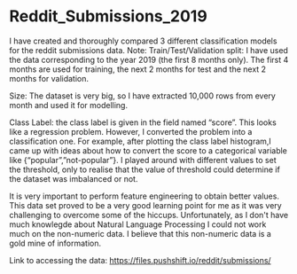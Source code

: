 # Reddit_Submissions_2019
I have created and thoroughly compared 3 different classification models for the reddit submissions data. 
Note:
Train/Test/Validation split: I have used the data corresponding to the year 2019 (the first 8 months only). 
The first 4 months are used for training, the next 2 months for test and the next 2 months for validation.

Size: The dataset is very big, so I have extracted 10,000 rows from every month and used it for modelling.

Class Label: the class label is given in the field named “score”. This looks like a regression problem.
However, I converted the problem into a classification one. For example, after plotting the class label histogram,I came up with ideas 
about how to convert the score to a categorical variable like {“popular”,”not-popular”}. I played around with different values to set the
threshold, only to realise that the value of threshold could determine if the dataset was imbalanced or not.

It is very important to perform feature engineering to obtain better values. This data set proved to be a very good learning point for me as it
was very challenging to overcome some of the hiccups.
Unfortunately, as I don't have much knowlegde about Natural Language Processing I could not work much on the non-numeric data. I believe that
this non-numeric data is a gold mine of information.

Link to accessing the data: https://files.pushshift.io/reddit/submissions/

